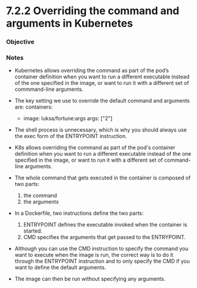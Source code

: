 # 7.2.2 Overriding the command and arguments in Kubernetes

### Objective

### Notes
- Kubernetes allows overriding the command as part of the pod’s container definition when you want to run a different executable instead of the one specified in the image, or want to run it with a different set of commmand-line arguments.

- The key setting we use to override the default command and arguments are:
  containers:
  - image: luksa/fortune:args
    args: ["2"]

- The shell process is unnecessary, which is why you should always use the exec form of the ENTRYPOINT instruction.

- K8s allows overriding the command as part of the pod's container definition when you want to run a different executable instead of the one specified in the image, or want to run it with a different set of command-line arguments. 

- The whole command that gets executed in the container is composed of two parts:
  1. the command
  2. the arguments

- In a Dockerfile, two instructions define the two parts:
  1. ENTRYPOINT defines the executable invoked when the container is started.
  2. CMD specifies the arguments that get passed to the ENTRYPOINT.

- Although you can use the CMD instruction to specify the command you want to execute when the image is run, the correct way is to do it through the ENTRYPOINT instruction and to only specify the CMD if you want to define the default arguments. 

- The image can then be run without specifying any arguments.

